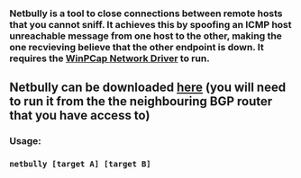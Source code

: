 ### Netbully is a tool to close connections between remote hosts that you cannot sniff. It achieves this by spoofing an ICMP host unreachable message from one host to the other, making the one recvieving believe that the other endpoint is down. It requires the [WinPCap Network Driver](https://www.winpcap.org/default.htm) to run.
## Netbully can be downloaded [here](https://github.com/jptr218/netbully/raw/main/netbully.exe) (you will need to run it from the the neighbouring BGP router that you have access to)
### Usage:

### `netbully [target A] [target B]`
